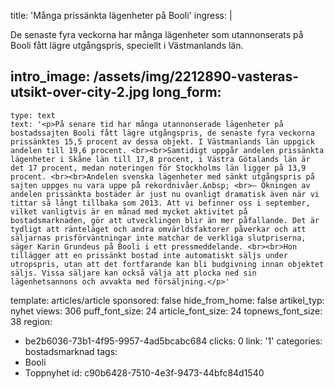 title: 'Många prissänkta lägenheter på Booli'
ingress: |
  <p>De senaste fyra veckorna har många lägenheter som utannonserats på Booli fått lägre utgångspris, speciellt i Västmanlands län.
  </p>
  
intro_image: /assets/img/2212890-vasteras-utsikt-over-city-2.jpg
long_form:
  -
    type: text
    text: '<p>På senare tid har många utannonserade lägenheter på bostadssajten Booli fått lägre utgångspris, de senaste fyra veckorna prissänktes 15,5 procent av dessa objekt. I Västmanlands län uppgick andelen till 19,6 procent. <br><br>Samtidigt uppgår andelen prissänkta lägenheter i Skåne län till 17,8 procent, i Västra Götalands län är det 17 procent, medan noteringen för Stockholms län ligger på 13,9 procent. <br><br>Andelen svenska lägenheter med sänkt utgångspris på sajten uppges nu vara uppe på rekordnivåer.&nbsp; <br>– Ökningen av andelen prissänkta bostäder är just nu ovanligt dramatisk även när vi tittar så långt tillbaka som 2013. Att vi befinner oss i september, vilket vanligtvis är en månad med mycket aktivitet på bostadsmarknaden, gör att utvecklingen blir än mer påfallande. Det är tydligt att ränteläget och andra omvärldsfaktorer påverkar och att säljarnas prisförväntningar inte matchar de verkliga slutpriserna, säger Karin Grundeus på Booli i ett pressmeddelande. <br><br>Hon tillägger att en prissänkt bostad inte automatiskt säljs under utropspris, utan att det fortfarande kan bli budgivning innan objektet säljs. Vissa säljare kan också välja att plocka ned sin lägenhetsannons och avvakta med försäljning.</p>'
template: articles/article
sponsored: false
hide_from_home: false
artikel_typ: nyhet
views: 306
puff_font_size: 24
article_font_size: 24
topnews_font_size: 38
region:
  - be2b6036-73b1-4f95-9957-4ad5bcabc684
clicks: 0
link: '1'
categories: bostadsmarknad
tags:
  - Booli
  - Toppnyhet
id: c90b6428-7510-4e3f-9473-44bfc84d1540
